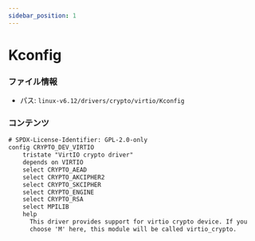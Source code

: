 ```yaml
---
sidebar_position: 1
---
```

# Kconfig

### ファイル情報

- パス: `linux-v6.12/drivers/crypto/virtio/Kconfig`

### コンテンツ

```txt
# SPDX-License-Identifier: GPL-2.0-only
config CRYPTO_DEV_VIRTIO
	tristate "VirtIO crypto driver"
	depends on VIRTIO
	select CRYPTO_AEAD
	select CRYPTO_AKCIPHER2
	select CRYPTO_SKCIPHER
	select CRYPTO_ENGINE
	select CRYPTO_RSA
	select MPILIB
	help
	  This driver provides support for virtio crypto device. If you
	  choose 'M' here, this module will be called virtio_crypto.

```
